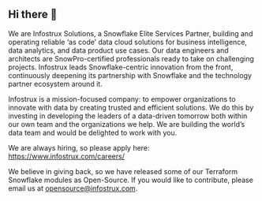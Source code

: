 ## Hi there 👋

We are Infostrux Solutions, a Snowflake Elite Services Partner, building and operating reliable ‘as code’ data cloud solutions for business intelligence, data analytics, and data product use cases. Our data engineers and architects are SnowPro-certified professionals ready to take on challenging projects. Infostrux leads Snowflake-centric innovation from the front, continuously deepening its partnership with Snowflake and the technology partner ecosystem around it.

Infostrux is a mission-focused company: to empower organizations to innovate with data by creating trusted and efficient solutions. We do this by investing in developing the leaders of a data-driven tomorrow both within our own team and the organizations we help. We are building the world’s data team and would be delighted to work with you.

We are always hiring, so please apply here: https://www.infostrux.com/careers/

We believe in giving back, so we have released some of our Terraform Snowflake modules as Open-Source. If you would like to contribute, please email us at opensource@infostrux.com.

<!--

**Here are some ideas to get you started:**

🙋‍♀️ A short introduction - what is your organization all about?
🌈 Contribution guidelines - how can the community get involved?
👩‍💻 Useful resources - where can the community find your docs? Is there anything else the community should know?
🍿 Fun facts - what does your team eat for breakfast?
🧙 Remember, you can do mighty things with the power of [Markdown](https://docs.github.com/github/writing-on-github/getting-started-with-writing-and-formatting-on-github/basic-writing-and-formatting-syntax)
-->
